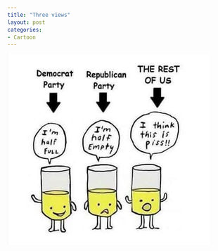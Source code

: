 ```yaml
---
title: "Three views"
layout: post
categories:
- Cartoon
---
```


![Three views](/assets/img/2022/02/the-rest-of-us.jpg "Three views")
